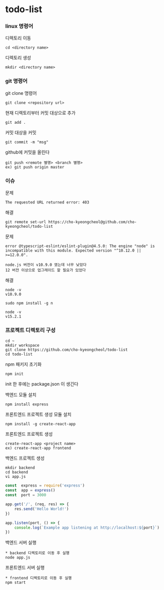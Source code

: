 # todo-list

### linux 명령어

디렉토리 이동
```
cd <directory name>
```

디렉토리 생성
```
mkdir <directory name>
```

### git 명령어

git clone 명령어
```
git clone <repository url>
```

현재 디렉토리부터 커밋 대상으로 추가
```
git add .
```
커밋 대상을 커밋
```
git commit -m "msg"
```
github에 커밋을 올린다
```
git push <remote 별명> <branch 별명>
ex) git push origin master
```

### 이슈
문제
```
The requested URL returned error: 403
```
해결
```
git remote set-url https://cho-kyeongcheol@github.com/cho-kyeongcheol/todo-list
```

문제
```
error @typescript-eslint/eslint-plugin@4.5.0: The engine "node" is incompatible with this module. Expected version "^10.12.0 || >=12.0.0".

node.js 버전이 v10.9.0 였는데 너무 낮았다
12 버전 이상으로 업그레이드 할 필요가 있었다
```
해결
```
node -v
v10.9.0

sudo npm install -g n

node -v
v15.2.1
```


### 프로젝트 디렉토리 구성
```
cd ~
mkdir workspace
git clone https://github.com/cho-kyeongcheol/todo-list
cd todo-list
```
npm 패키지 초기화
```
npm init
```
init 한 후에는 package.json 이 생긴다

백엔드 모듈 설치
```
npm install express
```
프론트엔드 프로젝트 생성 모듈 설치
```
npm install -g create-react-app
```
프론트엔드 프로젝트 생성
```
create-react-app <project name>
ex) create-react-app frontend
```
백엔드 프로젝트 생성
```
mkdir backend
cd backend
vi app.js
```
```javascript
const  express = require('express')
const  app = express()
const  port = 3000

app.get('/', (req, res) => {
	res.send('Hello World!')
})

app.listen(port, () => {
	console.log(`Example app listening at http://localhost:${port}`)
})
```
백엔드 서버 실행
```
* backend 디렉토리로 이동 후 실행
node app.js
```

프론트엔드 서버 실행
```
* frontend 디렉토리로 이동 후 실행
npm start
```

